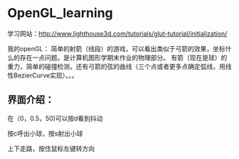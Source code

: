 # OpenGL_learning

学习网站：http://www.lighthouse3d.com/tutorials/glut-tutorial/initialization/

我的openGL：
简单的射箭（线段）的游戏，可以看出类似于弓箭的效果，坐标什么的存在一点问题。是计算机图形学期末作业的物理部分。
有箭（现在是球）的重力，简单的碰撞检测，还有弓箭的弦的曲线（三个点或者更多点确定弧线，用线性BezierCurve实现）。。。


## 界面介绍：

在（0，0.5，50)可以按d看到抖动

按c呼出小球，按s射出小球

上下走路，按住鼠标左键转方向

